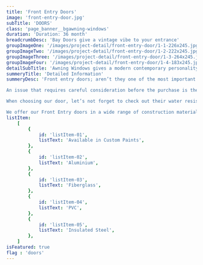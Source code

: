 ```yaml
---
title: 'Front Entry Doors'
image: 'front-entry-door.jpg'
subTitle: 'DOORS'
class: 'page_banner__bgawning-windows'
duration: 'Duration: 36 month'
breadcrumbDesc: 'Bay Doors give a vintage vibe to your entrance'
groupImageOne: '/images/project-detail/front-entry-door/1-1-226x245.jpg'
groupImageTwo: '/images/project-detail/front-entry-door/1-2-222x245.jpg'
groupImageThree: '/images/project-detail/front-entry-door/1-3-264x245.jpg'
groupImageFour: '/images/project-detail/front-entry-door/1-4-183x245.jpg'
detailSubTitle: 'Awning Windows gives a modern contemporary personality to your walls and interiors.'
summeryTitle: 'Detailed Information'
summeryDesc: 'Front entry doors; aren’t they one of the most important parts of our home? They protect us from the cold, the rain, and the burglars, to mention just a few examples. Doors also keeps us away from street noise. But how do you make the right choice, and buy a door that will meet our expectations and serve us for years?

An issue that requires careful consideration before the purchase is the heat transfer coefficient (U). The lower its value, the more heat will stay with us inside. EuroStar offers paneled doors with the U! coefficient of 0.50 W/(m2 K).

When choosing our door, let’s not forget to check out their water resistance. It’s the water resistance of the door that will keep the driving rain outside in times of strong winds and heavy rain. The higher the class, the better the door protects our home. EuroStar offers paneled doors rated E1200 (1200 Pa).

We offer our Front Entry doors in a wide range of construction materials, and decorative glass; making for a virtually infinite degree of customization.'
listItem:
    [
        {
            id: 'listItem-01',
            listText: 'Available in Custom Paints',
        },
        {
            id: 'listItem-02',
            listText: 'Aluminium',
        },  
        {
            id: 'listItem-03',
            listText: 'Fiberglass',
        },  
        {
            id: 'listItem-04',
            listText: 'PVC',
        },  
        {
            id: 'listItem-05',
            listText: 'Insulated Steel',
        },  
    ]
isFeatured: true
flag : 'doors'
---
```


